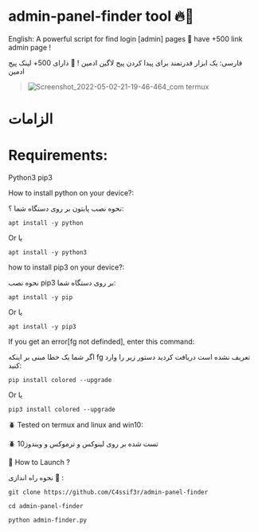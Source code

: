 # admin-panel-finder tool 🔥🔫

English: A powerful script for find login [admin] pages 💯 have +500 link admin page !


فارسی:
یک ابزار قدرتمند برای پیدا کردن پیج لاگین ادمین ! 💯 دارای 500+ لینک پیج ادمین 

> ![Screenshot_2022-05-02-21-19-46-464_com termux](https://user-images.githubusercontent.com/79422726/166290167-ef6cfccf-1734-4a02-91ac-51f7212f79bc.jpg)



# الزامات
# Requirements:


Python3
pip3


How to install python on your device?:

نحوه نصب پایتون بر روی دستگاه شما ؟:

`apt install -y python`

Or 
یا

`apt install -y python3`

how to install pip3 on your device?:

نحوه نصب pip3 بر روی دستگاه شما:

`apt install -y pip`

Or
یا

`apt install -y pip3`

If you get an error[fg not definded], enter this command:

اگر شما یک خطا مبنی بر اینکه
fg 
 تعریف نشده است دریافت کردید دستور زیر را وارد کنید:

`pip install colored --upgrade`

Or
یا

`pip3 install colored --upgrade`

🪲 Tested on termux and linux and win10:

🪲 تست شده بر روی لینوکس و ترموکس و ویندوز10


📌 How to Launch ?

نحوه راه اندازی 📌 :

`git clone https://github.com/C4ssif3r/admin-panel-finder`

`cd admin-panel-finder`

`python admin-finder.py`


